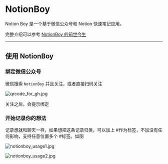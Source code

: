 # NotionBoy

Notion Boy 是一个基于微信公众号和 Notion 快速笔记应用。

完整介绍可以参考 [NotionBoy 的前世今生](https://www.theboys.tech/notion-boy)

---
## 使用 NotionBoy

### 绑定微信公众号

微信搜索 `NotionBoy` 并且关注，或者直接扫码关注

![qrcode_for_gh.jpg](./docs/imgs/qrcode_for_gh.jpg)

关注之后，会提示绑定

### 开始记录你的想法

记录想就和聊天一样，如果想把这条记录归类，可以加上 #作为标签，不加没有任何影响，支持任意位置多个 #标签。如图

![notionboy_usage1.jpg](./docs/imgs/notionboy_usage1.jpg)

![notionboy_usage2.jpg](./docs/imgs/notionboy_usage2.jpg)
